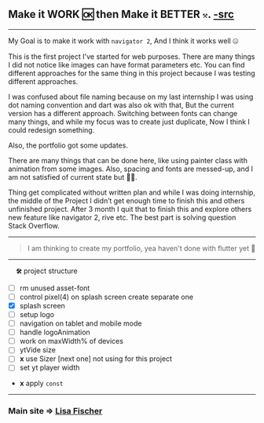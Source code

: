 ## Make it WORK 🆗 then Make it BETTER `⚒`. [-src](http://vadivel.blogspot.com/2017/06/make-it-work-then-make-it-better.html)

---

My Goal is to make it work with `navigator 2`, And I think it works well 🤐

This is the first project I've started for web purposes. There are many things I did not notice like images can have format parameters etc. You can find different approaches for the same thing in this project because I was testing different approaches.

I was confused about file naming because on my last internship I was using dot naming convention and dart was also ok with that, But the current version has a different approach. Switching between fonts can change many things, and while my focus was to create just duplicate, Now I think I could redesign something.  

Also, the portfolio got some updates.

There are many things that can be done here, like using painter class with animation from some images. Also, spacing and fonts are messed-up, and I am not satisfied of current state but 🤘😅.

Thing get complicated without written plan and while I was doing internship, the middle of the Project I didn’t get enough time to finish this and others unfinished project. After 3 month I quit that to finish this and explore others new feature like navigator 2, rive etc. The best part is solving question Stack Overflow.

---


> I am thinking to create my portfolio, yea haven't done with flutter yet 🙂

---

&nbsp;&nbsp;&nbsp; **`🛠`** project structure

- [ ] rm unused asset-font
- [ ] control pixel(4) on splash screen create separate one
- [x] splash screen
- [ ] setup logo
- [ ] navigation on tablet and mobile mode
- [ ] handle logoAnimation
- [ ] work on maxWidth% of devices
- [ ] ytVide size
- [ ] **x** use Sizer [next one] not using for this project
- [ ] set yt player width
- **x** apply `const`

---

### Main site => [Lisa Fischer](http://www.lisasuefischer.com/)
